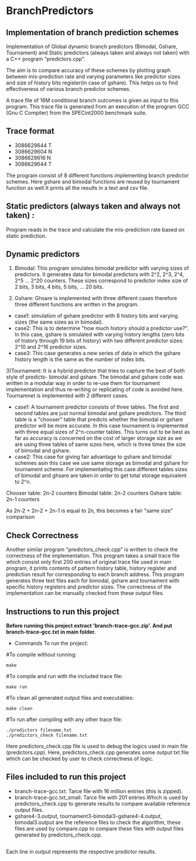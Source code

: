 # BranchPredictors
## Implementation of branch prediction schemes

Implementation of Global dynamic branch predictors (Bimodal, Gshare, Tournament) and Static predictors (always taken and always not taken) with a C++ program "predictors.cpp".

The aim is to compare accuracy of these schemes by plotting graph between mis-prediction rate and varying parameters like predictor sizes and size of history bits register(in case of gshare). This helps us to find effectiveness of various branch predictor schemes.

A trace file of 16M conditional branch outcomes is given as input to this program. This trace file is generated from an execution of the program GCC (Gnu C Compiler) from the SPECint2000 benchmark suite.

## Trace format 
- 3086629644 T
- 3086629604 N
- 3086629616 N
- 3086629644 T

The program consist of 8 different functions implementing branch predictor schemes. Here gshare and bimodal functions are reused by tournament function as well.It prints all the results in a text and csv file.


## Static predictors (always taken and always not taken) : 
Program reads in the trace and calculate the mis-prediction rate based on static prediction.

## Dynamic predictors

1) Bimodal: This program simulates bimodal predictor with varying sizes of predictors. It generates data for bimodal predictors with 2^2, 2^3, 2^4, 2^5 ... 2^20 counters. These sizes correspond to predictor index size of 2 bits, 3 bits, 4 bits, 5 bits, ... 20 bits. 

2) Gshare: Ghsare is implemented with three different cases therefore three different functions are written in the program.

- case1: simulation of gshare predictor with 8 history bits and varying sizes (the same sizes as in bimodal).
- case2: This is to determine "how much history should a predictor use?". In this case, gshare is simulated with varying history lengths (zero bits of history through 19 bits of history) with two different predictor sizes: 2^10 and 2^16 predictor sizes.
- case3: This case generates a new series of data in which the gshare history length is the same as the number of index bits.

3)Tournament: It is a hybrid predictor that tries to capture the best of both style of predicts- bimodal and gshare. The bimodal and gshare code was written in a modular way in order to re-use them for tournament implementation and thus  re-writing or replicating of code is avoided here. Tournamnet is implemented with 2 different cases.

- case1:  A tournament predictor consists of three tables. The first and second tables are just normal bimodal and gshare predictors. The third table is a "chooser" table that predicts whether the bimodal or gshare predictor will be more accurate. In this case tournament is implemented with three equal sizes of 2^n-counter tables.
This turns out to be best as far as accuracy is concerned on the cost of larger storage size as we are using three tables of same sizes here, which is three times the size of bimodal and gshare.
- case2: This case for giving fair advantage to gshare and bimodal schemes asin this case we use same storage as bimodal and gshare for tournament scheme. For implementating this case different tables sizes of bimodal and ghsare are taken in order to get total storage equivalent to 2^n. 

Chooser table: 2n-2 counters
Bimodal table: 2n-2 counters
Gshare table: 2n-1 counters

As 2n-2 + 2n-2 + 2n-1 is equal to 2n, this becomes a fair "same size" comparison

## Check Correctness
Another similar program "predictors_check.cpp" is written to check the correctness of the implementation. This program takes a small trace file which consist only first 200 entries of original trace file used in main program, it prints contents of pattern history table, history register and prediction result for corresponding to each branch address. This program generates three text files each for bimodal, gshare and tournament with specific history registers and predictor sizes. The correctness of the implementation can be manually checked from these output files. 




## Instructions to run this project
**Before running this project extract 'branch-trace-gcc.zip'. And put branch-trace-gcc.txt in main folder.**
* Commands To run the project:

#To compile without running:
```
make
```
#To compile and run with the included trace file:
```
make run
```
#To clean all generated output files and executables:
```
make clean
````
#To run after compiling with any other trace file:
```
./predictors filename.txt
./predictors_check filename.txt
```


Here predictors_check.cpp file is used to debug the logics used in main file (predictors.cpp). Here, predictors_check.cpp generates some output txt file which can be checked by user to check correctness of logic.
	

## Files included to run this project 
* branch-trace-gcc.txt: Tarce file with 16 million entries (this is zipped).
* branch-trace-gcc.txt_small: Tarce file with 201 entries.Which is used by predictors_check.cpp to generate results to compare available reference output files.
* gshare4-3.output, tournament3-bimodal3-gshare4-4.output, bimodal3.output are the reference files to check the algorithm, these files are used by compare.cpp to compare these files with output files generated by predictors_check.cpp.

##
Each line in output represents the respective predictor results.






   


